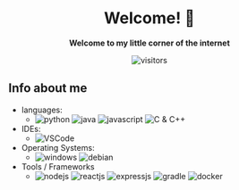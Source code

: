 <div align="center">

# Welcome! 👋

<strong>Welcome to my little corner of the internet</strong>

![visitors](https://visitor-badge.laobi.icu/badge?page_id=Retr05041.Retr05041)

</div>

## Info about me

- languages:
    - ![python](https://img.shields.io/badge/-Python-3776AB?style=flat&logo=Python&logoColor=white) ![java](https://img.shields.io/badge/-Java-3776AB?style=flat&logo=OpenJDK&logoColor=white) ![javascript](https://img.shields.io/badge/-JavaScript-3776AB?style=flat&logo=JavaScript&logoColor=white) ![C & C++](https://img.shields.io/badge/-C&C++-3776AB?style=flat&logo=C&logoColor=white) 
- IDEs: 
    - ![VSCode](https://img.shields.io/badge/-Visual_Studio_Code-ff4500?style=flat&logo=VisualStudioCode&logoColor=white) 
- Operating Systems: 
    - ![windows](https://img.shields.io/badge/-Windows-A81D33?style=flat&logo=Windows&logoColor=white) ![debian](https://img.shields.io/badge/-Debian-A81D33?style=flat&logo=Debian&logoColor=white)
- Tools / Frameworks
    - ![nodejs](https://img.shields.io/badge/-Node.js-000000?style=flat&logo=Node.js&logoColor=white) ![reactjs](https://img.shields.io/badge/-React.js-000000?style=flat&logo=React&logoColor=white) ![expressjs](https://img.shields.io/badge/-Express.js-000000?style=flat&logo=Express&logoColor=white) ![gradle](https://img.shields.io/badge/-Gradle-000000?style=flat&logo=Gradle&logoColor=white) ![docker](https://img.shields.io/badge/-Docker-000000?style=flat&logo=Docker&logoColor=white)

<!-- Shoutout to https://github.com/gingerchicken/gingerchicken for the inspiration -->
